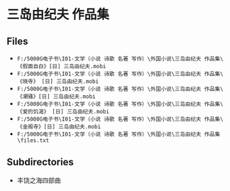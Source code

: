 # 三岛由纪夫 作品集

## Files

- `F:/5000G电子书\I01-文学（小说 诗歌 名著 写作）\外国小说\三岛由纪夫 作品集\《假面自白》[日] 三岛由纪夫.mobi`
- `F:/5000G电子书\I01-文学（小说 诗歌 名著 写作）\外国小说\三岛由纪夫 作品集\《晓寺》 [日] 三岛由纪夫.mobi`
- `F:/5000G电子书\I01-文学（小说 诗歌 名著 写作）\外国小说\三岛由纪夫 作品集\《潮骚》[日] 三岛由纪夫.mobi`
- `F:/5000G电子书\I01-文学（小说 诗歌 名著 写作）\外国小说\三岛由纪夫 作品集\《爱的饥渴》 [日] 三岛由纪夫.mobi`
- `F:/5000G电子书\I01-文学（小说 诗歌 名著 写作）\外国小说\三岛由纪夫 作品集\《金阁寺》[日] 三岛由纪夫.mobi`
- `F:/5000G电子书\I01-文学（小说 诗歌 名著 写作）\外国小说\三岛由纪夫 作品集\files.txt`

## Subdirectories

- 丰饶之海四部曲
